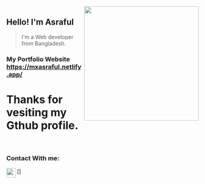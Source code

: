 <img align="right" width="300px" src="https://mxasraful.netlify.app/static/media/Asrafuls_phopto.ee6e9357.png" />

## Hello! I'm Asraful

>I'm a Web developer from Bangladesh.

### My Portfolio Website https://mxasraful.netlify.app/

# Thanks for vesiting my Gthub profile.
<br/>

### Contact With me:

[<img align="left" width="25px" src="https://cdn1.iconfinder.com/data/icons/social-media-circle-7/512/Circled_Linkedin_svg-256.png" url="https://www.linkedin.com/in/mxasraful/" />]
